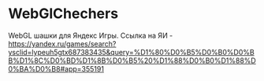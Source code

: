 # WebGlChechers
WebGL шашки для Яндекс Игры.
Ссылка на ЯИ - https://yandex.ru/games/search?ysclid=lypeuh5gtx687383435&query=%D1%80%D0%B5%D0%B0%D0%BB%D1%8C%D0%BD%D1%8B%D0%B5%20%D1%88%D0%B0%D1%88%D0%BA%D0%B8#app=355191
